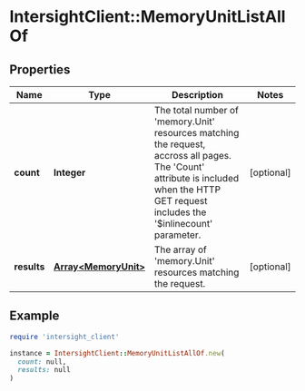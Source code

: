 # IntersightClient::MemoryUnitListAllOf

## Properties

| Name | Type | Description | Notes |
| ---- | ---- | ----------- | ----- |
| **count** | **Integer** | The total number of &#39;memory.Unit&#39; resources matching the request, accross all pages. The &#39;Count&#39; attribute is included when the HTTP GET request includes the &#39;$inlinecount&#39; parameter. | [optional] |
| **results** | [**Array&lt;MemoryUnit&gt;**](MemoryUnit.md) | The array of &#39;memory.Unit&#39; resources matching the request. | [optional] |

## Example

```ruby
require 'intersight_client'

instance = IntersightClient::MemoryUnitListAllOf.new(
  count: null,
  results: null
)
```

